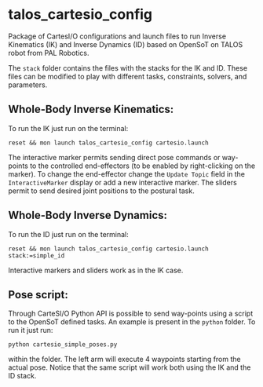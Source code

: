 # talos_cartesio_config

Package of CartesI/O configurations and launch files to run Inverse Kinematics (IK) and Inverse Dynamics (ID) based on OpenSoT on TALOS robot from PAL Robotics. 

The ```stack``` folder contains the files with the stacks for the IK and ID. These files can be modified to play with different tasks, constraints, solvers, and parameters. 

Whole-Body Inverse Kinematics:
------------------------------
To run the IK just run on the terminal:

```reset && mon launch talos_cartesio_config cartesio.launch```

The interactive marker permits sending direct pose commands or way-points to the controlled end-effectors (to be enabled by right-clicking on the marker). To change the end-effector change the ```Update Topic``` field in the ```InteractiveMarker``` display or add a new interactive marker. The sliders permit to send desired joint positions to the postural task.

Whole-Body Inverse Dynamics:
------------------------------
To run the ID just run on the terminal:

```reset && mon launch talos_cartesio_config cartesio.launch stack:=simple_id```

Interactive markers and sliders work as in the IK case.

Pose script:
------------
Through CarteSI/O Python API is possible to send way-points using a script to the OpenSoT defined tasks.
An example is present in the ```python``` folder. To run it just run:

```python cartesio_simple_poses.py```

within the folder. The left arm will execute 4 waypoints starting from the actual pose. Notice that the same script will work both using the IK and the ID stack.
